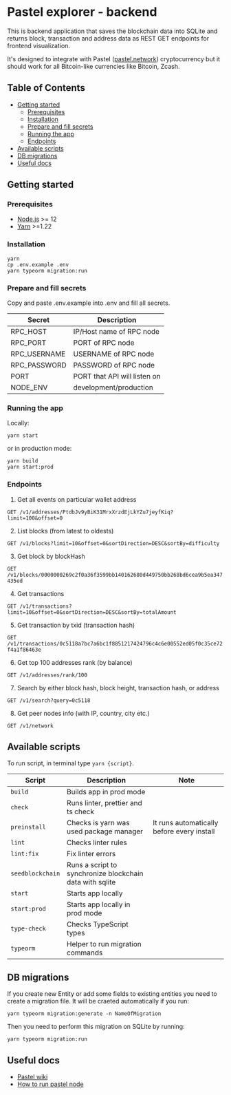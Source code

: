 # Pastel explorer - backend

This is backend application that saves the blockchain data into SQLite and returns block, transaction and address data as REST GET endpoints for frontend visualization.

It's designed to integrate with Pastel ([pastel.network](https://pastel.network)) cryptocurrency  but it should work for all Bitcoin-like currencies like Bitcoin, Zcash.



## Table of Contents

- [Getting started](#getting-started)
  - [Prerequisites](#prerequisites)
  - [Installation](#installation)
  - [Prepare and fill secrets](#prepare-and-fill-secrets)
  - [Running the app](#running-the-app)
  - [Endpoints](#endpoints)
- [Available scripts](#available-scripts)
- [DB migrations](#db-migrations)
- [Useful docs](#useful-docs)

## Getting started

### Prerequisites

- [Node.js](https://nodejs.org/en/) >= 12
- [Yarn](https://classic.yarnpkg.com/lang/en/) >=1.22

### Installation

```shell script
yarn
cp .env.example .env
yarn typeorm migration:run
```

### Prepare and fill secrets

Copy and paste .env.example into .env and fill all secrets.

| Secret                      | Description                  |
| --------------------------- | ---------------------------- |
| RPC_HOST                    | IP/Host name of RPC node     |
| RPC_PORT                    | PORT of RPC node             |
| RPC_USERNAME                | USERNAME of RPC node         |
| RPC_PASSWORD                | PASSWORD of RPC node         |
| PORT                        | PORT that API will listen on |
| NODE_ENV                    | development/production       |

### Running the app

Locally:
```shell script
yarn start
```

or in production mode:

```shell script
yarn build
yarn start:prod
```


### Endpoints

1. Get all events on particular wallet address

`GET /v1/addresses/PtdbJv9yBiK31MrxXrzdEjLkYZu7jeyfKiq?limit=100&offset=0`

2. List blocks (from latest to oldests)

`GET /v1/blocks?limit=10&offset=0&sortDirection=DESC&sortBy=difficulty`

3. Get block by blockHash

`GET /v1/blocks/0000000269c2f0a36f3599bb140162680d449750bb268bd6cea9b5ea347435ed`

4. Get transactions

`GET /v1/transactions?limit=10&offset=0&sortDirection=DESC&sortBy=totalAmount`

5. Get transaction by txid (transaction hash)

`GET /v1/transactions/0c5118a7bc7a6bc1f8851217424796c4c6e00552ed05f0c35ce72f4a1f86463e`

6. Get top 100 addresses rank (by balance)

`GET /v1/addresses/rank/100`

7. Search by either block hash, block height, transaction hash, or address

`GET /v1/search?query=0c5118`

8. Get peer nodes info (with IP, country, city etc.)

`GET /v1/network`

## Available scripts

To run script, in terminal type `yarn {script}`.

| Script                            | Description                                                      | Note                                         |
| --------------------------------- | ---------------------------------------------------------------- | -------------------------------------------- |
| `build`                           | Builds app in prod mode                                          |                                              |
| `check`                           | Runs linter, prettier and ts check                               |                                              |
| `preinstall`                      | Checks is yarn was used package manager                          | It runs automatically before every install   |
| `lint`                            | Checks linter rules                                              |                                              |
| `lint:fix`                        | Fix linter errors                                                |                                              |
| `seedblockchain`                  | Runs a script to synchronize blockchain data with sqlite         |                                              |
| `start`                           | Starts app locally                                               |                                              |
| `start:prod`                      | Starts app locally in prod mode                                  |                                              |
| `type-check`                      | Checks TypeScript types                                          |                                              |
| `typeorm       `                  | Helper to run migration commands                                 |                                              |
## DB migrations

If you create new Entity or add some fields to existing entities you need to create a migration file. It will be craeted automatically if you run:

```shell script
yarn typeorm migration:generate -n NameOfMigration
```

Then you need to perform this migration on SQLite by running:

```shell script
yarn typeorm migration:run
```


## Useful docs

- [Pastel wiki](http://pastel.wiki/en/home/)
- [How to run pastel node](http://pastel.wiki/en/home/how-to-start-mn)


